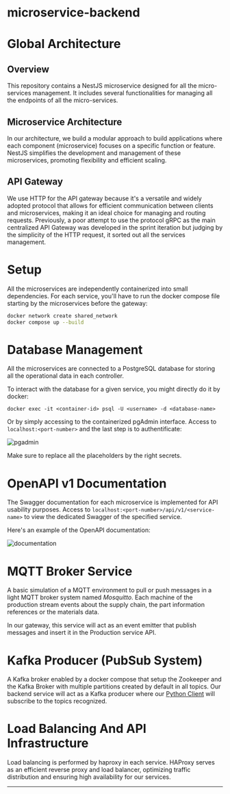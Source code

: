 ﻿# microservice-backend

# Global Architecture

## Overview

This repository contains a NestJS microservice designed for all the micro-services management. It includes several functionalities for managing all the endpoints of all the micro-services.

## Microservice Architecture
In our architecture, we build a modular approach to build applications where each component (microservice) focuses on a specific function or feature. NestJS simplifies the development and management of these microservices, promoting flexibility and efficient scaling.
## API Gateway
We use HTTP for the API gateway because it's a versatile and widely adopted protocol that allows for efficient communication between clients and microservices, making it an ideal choice for managing and routing requests.
Previously, a poor attempt to use the protocol gRPC as the main centralized API Gateway was developed in the sprint iteration but judging by the simplicity of the HTTP request, it sorted out all the services management.

# Setup
All the microservices are independently containerized into small dependencies. For each service, you'll have to run the docker compose file starting by the microservices before the gateway:
```bash
docker network create shared_network
docker compose up --build
```
# Database Management

All the microservices are connected to a PostgreSQL database for storing all the operational data in each controller. 

To interact with the database for a given service, you might directly do it by docker:
```
docker exec -it <container-id> psql -U <username> -d <database-name>
```
Or by simply accessing to the containerized pgAdmin interface. Access to ``localhost:<port-number>`` and the last step is to authentificate:

![pgadmin](https://i.imgur.com/mJizknS.png)

Make sure to replace all the placeholders by the right secrets.
# OpenAPI v1 Documentation
The Swagger documentation for each microservice is implemented for API usability purposes. Access to ``localhost:<port-number>/api/v1/<service-name>`` to view the dedicated Swagger of the specified service.

Here's an example of the OpenAPI documentation:

![documentation](https://i.imgur.com/bvM4Ybk.png)

# MQTT Broker Service
A basic simulation of a MQTT environment to pull or push messages in a light MQTT broker system named *Mosquitto*. Each machine of the production stream events about the supply chain, the part information references or the materials data.

In our gateway, this service will act as an event emitter that publish messages and insert it in the Production service API.

# Kafka Producer (PubSub System)
A Kafka broker enabled by a docker compose that setup the Zookeeper and the Kafka Broker with multiple partitions created by default in all topics.
Our backend service will act as a Kafka producer where our [Python Client](https://github.com/4PROJ-5PROJ-Namkin/data-migration) will subscribe to the topics recognized.

# Load Balancing And API Infrastructure
Load balancing is performed by haproxy in each service.
HAProxy serves as an efficient reverse proxy and load balancer, optimizing traffic distribution and ensuring high availability for our services.




---
